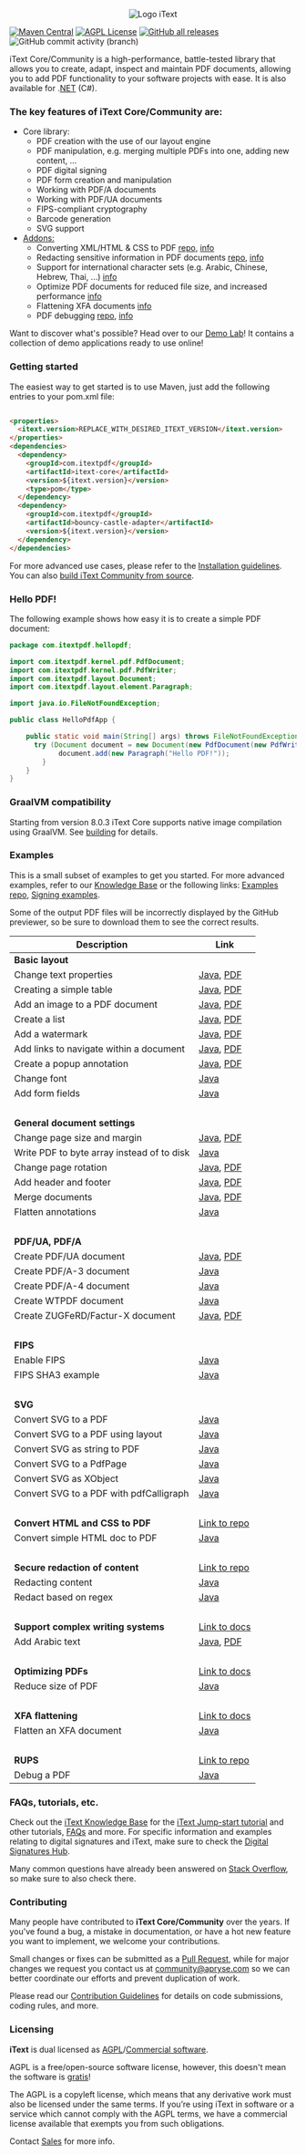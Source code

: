 <p align="center">
    <img src="./assets/iText_Logo_Small.png" alt="Logo iText">
</p>

[![Maven Central](https://img.shields.io/maven-central/v/com.itextpdf/itext-core)](https://mvnrepository.com/artifact/com.itextpdf/itext-core)
[![AGPL License](https://img.shields.io/badge/license-AGPL-blue.svg)](https://github.com/itext/itext7/blob/master/LICENSE.md)
[![GitHub all releases](https://img.shields.io/github/downloads/itext/itext7/total)](https://github.com/itext/itext7/releases/latest)
![GitHub commit activity (branch)](https://img.shields.io/github/commit-activity/m/itext/itext7)

iText Core/Community is a high-performance, battle-tested library that allows you to create, adapt,
inspect and maintain PDF documents, allowing you to add PDF
functionality to your software projects with ease. It is also available for .[NET][itext7net] (C#).

### The key features of iText Core/Community are:

* Core library:
  * PDF creation with the use of our layout engine
  * PDF manipulation, e.g. merging multiple PDFs into one, adding new content, ...
  * PDF digital signing 
  * PDF form creation and manipulation
  * Working with PDF/A documents
  * Working with PDF/UA documents
  * FIPS-compliant cryptography
  * Barcode generation
  * SVG support
* [Addons:][all products]
  * Converting XML/HTML & CSS to PDF [repo][pdfhtml], [info][pdfhtmlproduct]
  * Redacting sensitive information in PDF documents [repo][pdfsweep], [info][pdfsweepproduct]
  * Support for international character sets (e.g. Arabic, Chinese, Hebrew, Thai, ...) [info][calligraph]
  * Optimize PDF documents for reduced file size, and increased performance [info][optimizer]
  * Flattening XFA documents [info][xfa]
  * PDF debugging [repo][rups], [info][rupsproduct]

Want to discover what's possible? Head over to our [Demo Lab](https://itextpdf.com/demos)! It contains a collection of
demo applications ready to use online!

### Getting started

The easiest way to get started is to use Maven, just add the following entries to your pom.xml file:

```html

<properties>
  <itext.version>REPLACE_WITH_DESIRED_ITEXT_VERSION</itext.version>
</properties>
<dependencies>
  <dependency>
    <groupId>com.itextpdf</groupId>
    <artifactId>itext-core</artifactId>
    <version>${itext.version}</version>
    <type>pom</type>
  </dependency>
  <dependency>
    <groupId>com.itextpdf</groupId>
    <artifactId>bouncy-castle-adapter</artifactId>
    <version>${itext.version}</version>
  </dependency>
</dependencies>
```

For more advanced use cases, please refer to
the [Installation guidelines](https://kb.itextpdf.com/home/it7kb/installation-guidelines).
You can also [build iText Community from source][building].

### Hello PDF!

The following example shows how easy it is to create a simple PDF document:

```java
package com.itextpdf.hellopdf;

import com.itextpdf.kernel.pdf.PdfDocument;
import com.itextpdf.kernel.pdf.PdfWriter;
import com.itextpdf.layout.Document;
import com.itextpdf.layout.element.Paragraph;

import java.io.FileNotFoundException;

public class HelloPdfApp {

    public static void main(String[] args) throws FileNotFoundException {
      try (Document document = new Document(new PdfDocument(new PdfWriter("./hello-pdf.pdf")))) {
            document.add(new Paragraph("Hello PDF!"));
        }
    }
}
```

### GraalVM compatibility
Starting from version 8.0.3 iText Core supports native image compilation using GraalVM. See [building] for details. 

### Examples

This is a small subset of examples to get you started. For more advanced examples, refer to our [Knowledge Base](https://kb.itextpdf.com/home/it7kb/examples) or the following links:
[Examples repo](https://github.com/itext/i7js-examples), [Signing examples](https://github.com/itext/i7js-signing-examples). 

Some of the output PDF files will be incorrectly displayed by the GitHub previewer, so be sure to download them to see the correct
results.

| Description                                | Link                                                                                                                                                                                                                                                                                                  |
|--------------------------------------------|-------------------------------------------------------------------------------------------------------------------------------------------------------------------------------------------------------------------------------------------------------------------------------------------------------|
| **Basic layout**                           |                                                                                                                                                                                                                                                                                                       |
| Change text properties                     | [Java](https://github.com/itext/itext-publications-examples-java/blob/master/src/main/java/com/itextpdf/samples/sandbox/layout/ParagraphTextWithStyle.java), [PDF](https://github.com/itext/itext-publications-examples-java/blob/master/cmpfiles/sandbox/layout/cmp_paragraphTextWithStyle.pdf)      |
| Creating a simple table                    | [Java](https://github.com/itext/itext-publications-examples-java/blob/master/src/main/java/com/itextpdf/samples/sandbox/tables/SimpleTable9.java),  [PDF](https://github.com/itext/itext-publications-examples-java/blob/master/cmpfiles/sandbox/tables/cmp_simple_table9.pdf)                        |
| Add an image to a PDF document             | [Java](https://github.com/itext/itext-publications-examples-java/blob/master/src/main/java/com/itextpdf/samples/sandbox/images/MultipleImages.java), [PDF](https://github.com/itext/itext-publications-examples-java/blob/master/cmpfiles/sandbox/images/cmp_multiple_images.pdf)                     |
| Create a list                              | [Java](https://github.com/itext/itext-publications-examples-java/blob/master/src/main/java/com/itextpdf/samples/sandbox/objects/NestedLists.java), [PDF](https://github.com/itext/itext-publications-examples-java/blob/master/cmpfiles/sandbox/objects/cmp_nested_list.pdf)                          |                                                                                                                                                                                                      
| Add a watermark                            | [Java](https://github.com/itext/itext-publications-examples-java/blob/master/src/main/java/com/itextpdf/samples/sandbox/events/Watermarking.java),  [PDF](https://github.com/itext/itext-publications-examples-java/blob/master/cmpfiles/sandbox/events/cmp_watermarkings.pdf)                        |
| Add links to navigate within a document    | [Java](https://github.com/itext/itext-publications-examples-java/blob/master/src/main/java/com/itextpdf/samples/sandbox/annotations/AddLinkAnnotation5.java),  [PDF](https://github.com/itext/itext-publications-examples-java/blob/master/cmpfiles/sandbox/annotations/cmp_add_link_annotation5.pdf) |
| Create a popup annotation                  | [Java](https://github.com/itext/itext-publications-examples-java/blob/master/src/main/java/com/itextpdf/samples/sandbox/annotations/MovePopup.java),  [PDF](https://github.com/itext/itext-publications-examples-java/blob/master/cmpfiles/sandbox/annotations/cmp_move_popup.pdf)                    |
| Change font                                | [Java](https://github.com/itext/itext-publications-examples-java/blob/master/src/main/java/com/itextpdf/samples/sandbox/layout/ParagraphTextWithStyle.java)                                                                                                                                           |
| Add form fields                            | [Java](https://kb.itextpdf.com/home/it7kb/examples/forms-in-itext-core-8-0-0)                                                                                                                                                                                                                         |
| <br>                                       |                                                                                                                                                                                                                                                                                                       |
| **General document settings**              |                                                                                                                                                                                                                                                                                                       |
| Change page size and margin                | [Java](https://github.com/itext/itext-publications-examples-java/blob/master/src/main/java/com/itextpdf/samples/sandbox/layout/PageSizeAndMargins.java),  [PDF](https://github.com/itext/itext-publications-examples-java/blob/master/cmpfiles/sandbox/layout/cmp_pageSizeAndMargins.pdf)             |
| Write PDF to byte array instead of to disk | [Java](https://stackoverflow.com/a/67411657/10015628)                                                                                                                                                                                                                                                 |
| Change page rotation                       | [Java](https://github.com/itext/itext-publications-examples-java/blob/master/src/main/java/com/itextpdf/samples/sandbox/events/PageRotation.java),  [PDF](https://github.com/itext/itext-publications-examples-java/blob/master/cmpfiles/sandbox/events/cmp_page_rotation.pdf)                        |
| Add header and footer                      | [Java](https://github.com/itext/itext-publications-examples-java/blob/master/src/main/java/com/itextpdf/samples/sandbox/events/TextFooter.java),  [PDF](https://github.com/itext/itext-publications-examples-java/blob/master/cmpfiles/sandbox/events/cmp_text_footer.pdf)                            |
| Merge documents                            | [Java](https://github.com/itext/itext-publications-examples-java/blob/master/src/main/java/com/itextpdf/samples/sandbox/merge/AddCover1.java),  [PDF](https://github.com/itext/itext-publications-examples-java/blob/master/cmpfiles/sandbox/merge/cmp_add_cover.pdf)                                 |
| Flatten annotations                        | [Java](https://kb.itextpdf.com/home/it7kb/examples/high-level-annotation-flattening)                                                                                                                                                                                                                  |
| <br>                                       |                                                                                                                                                                                                                                                                                                       |
| **PDF/UA, PDF/A**                          |                                                                                                                                                                                                                                                                                                       |
| Create PDF/UA document                     | [Java](https://github.com/itext/itext-publications-examples-java/blob/master/src/main/java/com/itextpdf/samples/sandbox/pdfua/PdfUA.java),  [PDF](https://github.com/itext/itext-publications-examples-java/blob/master/cmpfiles/sandbox/pdfua/cmp_pdf_ua.pdf)                                        |
| Create PDF/A-3 document                    | [Java](https://github.com/itext/itext-publications-examples-java/blob/master/src/main/java/com/itextpdf/samples/sandbox/pdfa/PdfA3.java)                                                                                                                                                              |
| Create PDF/A-4 document                    | [Java](https://github.com/itext/itext-publications-examples-java/blob/master/src/main/java/com/itextpdf/samples/sandbox/pdfa/PdfA4.java)                                                                                                                                                              |
| Create WTPDF document                      | [Java](https://github.com/itext/itext-publications-examples-java/blob/master/src/main/java/com/itextpdf/samples/sandbox/pdfua/Wtpdf.java)                                                                                                                                                             |
| Create ZUGFeRD/Factur-X document           | [Java](https://github.com/itext/itext-publications-examples-java/blob/master/src/main/java/com/itextpdf/samples/sandbox/zugferd/BasicSample.java), [PDF](https://github.com/itext/itext-publications-examples-java/blob/master/cmpfiles/sandbox/zugferd/cmp_invoice_with_zugferd.pdf)                 |
| <br>                                       |                                                                                                                                                                                                                                                                                                       |
| **FIPS**                                   |                                                                                                                                                                                                                                                                                                       |
| Enable FIPS                                | [Java](https://kb.itextpdf.com/home/it7kb/releases/release-itext-core-8-0-0/breaking-changes-for-itext-core-8-0-0/bouncy-castle-changes)                                                                                                                                                              |
| FIPS SHA3  example                         | [Java](https://kb.itextpdf.com/home/it7kb/examples/fips-sha3-examples-for-itext-core-8-0-0)                                                                                                                                                                                                           |
| <br>                                       |                                                                                                                                                                                                                                                                                                       |
| **SVG**                                    |                                                                                                                                                                                                                                                                                                       |
| Convert SVG to a PDF                       | [Java](https://github.com/itext/itext-publications-examples-java/blob/master/src/main/java/com/itextpdf/samples/sandbox/svg/ConvertSvgToPdf.java)                                                                                                                                                     |
| Convert SVG to a PDF using layout          | [Java](https://github.com/itext/itext-publications-examples-java/blob/master/src/main/java/com/itextpdf/samples/sandbox/svg/ConvertSvgToLayoutImage.java)                                                                                                                                            |
| Convert SVG as string to PDF               | [Java](https://github.com/itext/itext-publications-examples-java/blob/master/src/main/java/com/itextpdf/samples/sandbox/svg/ConvertSvgStringToPdf.java)                                                                                                                                              |
| Convert SVG to a PdfPage                   | [Java](https://github.com/itext/itext-publications-examples-java/blob/master/src/main/java/com/itextpdf/samples/sandbox/svg/ConvertSvgToPdfPage.java)                                                                                                                                                |
| Convert SVG as XObject                     | [Java](https://github.com/itext/itext-publications-examples-java/blob/master/src/main/java/com/itextpdf/samples/sandbox/svg/ConvertSvgToXObject.java)                                                                                                                                                |
| Convert SVG to a PDF with pdfCalligraph    | [Java](https://github.com/itext/itext-publications-examples-java/blob/master/src/main/java/com/itextpdf/samples/sandbox/svg/ConvertSvgToPdfWithPdfCalligraph.java)                                                                                                                                   |
| <br>                                       |                                                                                                                                                                                                                                                                                                       |
| **Convert HTML and CSS to PDF**            | [Link to repo](https://github.com/itext/i7j-pdfhtml)                                                                                                                                                                                                                                                  |
| Convert simple HTML doc to PDF             | [Java](https://kb.itextpdf.com/home/it7kb/ebooks/itext-7-converting-html-to-pdf-with-pdfhtml)                                                                                                                                                                                                         |
| <br>                                       |                                                                                                                                                                                                                                                                                                       |
| **Secure redaction of content**            | [Link to repo](https://github.com/itext/i7j-pdfsweep)                                                                                                                                                                                                                                                 |
| Redacting content                          | [Java](https://kb.itextpdf.com/home/it7kb/examples/removing-content-with-pdfsweep)                                                                                                                                                                                                                    |
| Redact based on regex                      | [Java](https://itextpdf.com/products/pdf-redaction-pdfsweep)                                                                                                                                                                                                                                          |
| <br>                                       |                                                                                                                                                                                                                                                                                                       |
| **Support complex writing systems**        | [Link to docs](https://itextpdf.com/products/pdfcalligraph)                                                                                                                                                                                                                                           |
| Add Arabic text                            | [Java](https://github.com/itext/itext-publications-examples-java/blob/master/src/main/java/com/itextpdf/samples/sandbox/typography/arabic/ArabicWordSpacing.java), [PDF](https://github.com/itext/itext-publications-examples-java/blob/master/cmpfiles/sandbox/typography/cmp_ArabicWordSpacing.pdf) |
| <br>                                       |                                                                                                                                                                                                                                                                                                       |
| **Optimizing PDFs**                        | [Link to docs](https://itextpdf.com/products/compress-pdf-pdfoptimizer)                                                                                                                                                                                                                               |
| Reduce size of PDF                         | [Java](https://itextpdf.com/products/compress-pdf-pdfoptimizer)                                                                                                                                                                                                                                       |
| <br>                                       |                                                                                                                                                                                                                                                                                                       |
| **XFA flattening**                         | [Link to docs](https://itextpdf.com/products/flatten-pdf-pdfxfa)                                                                                                                                                                                                                                      |
| Flatten an XFA document                    | [Java](https://itextpdf.com/products/flatten-pdf-pdfxfa)                                                                                                                                                                                                                                              |
| <br>                                       |                                                                                                                                                                                                                                                                                                       |
| **RUPS**                                   | [Link to repo](https://github.com/itext/i7j-rups)                                                                                                                                                                                                                                                     |
| Debug a PDF                                | [Java](https://github.com/itext/i7j-rups/releases/latest)                                                                                                                                                                                                                                             |


### FAQs, tutorials, etc. ###
Check out the [iText Knowledge Base](https://kb.itextpdf.com) for the [iText Jump-start tutorial](https://kb.itextpdf.com/home/it7kb/ebooks/itext-jump-start-tutorial-for-java) and other tutorials, [FAQs](https://kb.itextpdf.com/home/it7kb/faq) and more. For specific information and examples relating to digital signatures and iText, make sure to check the [Digital Signatures Hub](https://kb.itextpdf.com/home/it7kb/digital-signatures-hub).

Many common questions have already been answered
on [Stack Overflow](https://stackoverflow.com/questions/tagged/itext+itext7), so make sure to also check there.

### Contributing

Many people have contributed to **iText Core/Community** over the years. If you've found a bug, a mistake in documentation, or have a hot new feature you want to implement, we welcome your contributions.

Small changes or fixes can be submitted as a [Pull Request](https://github.com/itext/itext7/pulls), while for major changes we request you contact us at community@apryse.com so we can better coordinate our efforts and prevent duplication of work.

Please read our [Contribution Guidelines][contributing] for details on code submissions, coding rules, and more.

### Licensing

**iText** is dual licensed as [AGPL][agpl]/[Commercial software][sales].

AGPL is a free/open-source software license, however, this doesn't mean the software is [gratis][gratis]!

The AGPL is a copyleft license, which means that any derivative work must also be licensed under the same terms. If you’re using iText in software or a service which cannot comply with the AGPL terms, we have a commercial license available that exempts you from such obligations.

Contact [Sales] for more info.

[agpl]: LICENSE.md

[building]: BUILDING.md

[contributing]: CONTRIBUTING.md

[layoutMd]: layout/README.md

[itext]: https://itextpdf.com/

[github]: https://github.com/itext/itext7

[latest]: https://github.com/itext/itext7/releases/latest

[sales]: https://itextpdf.com/sales

[gratis]: https://en.wikipedia.org/wiki/Gratis_versus_libre

[rups]: https://github.com/itext/i7j-rups

[pdfhtml]: https://github.com/itext/i7j-pdfhtml

[pdfsweep]: https://github.com/itext/i7j-pdfsweep

[itext7net]: https://github.com/itext/itext7-dotnet

[pdfsweepproduct]: https://itextpdf.com/products/pdf-redaction-pdfsweep

[optimizer]: https://itextpdf.com/products/compress-pdf-pdfoptimizer

[all products]: https://itextpdf.com/products

[pdfhtmlproduct]: https://itextpdf.com/products/itext-pdf-html

[xfa]: https://itextpdf.com/products/flatten-pdf-pdfxfa

[rupsproduct]: https://itextpdf.com/products/rups

[calligraph]: https://itextpdf.com/products/pdfcalligraph
